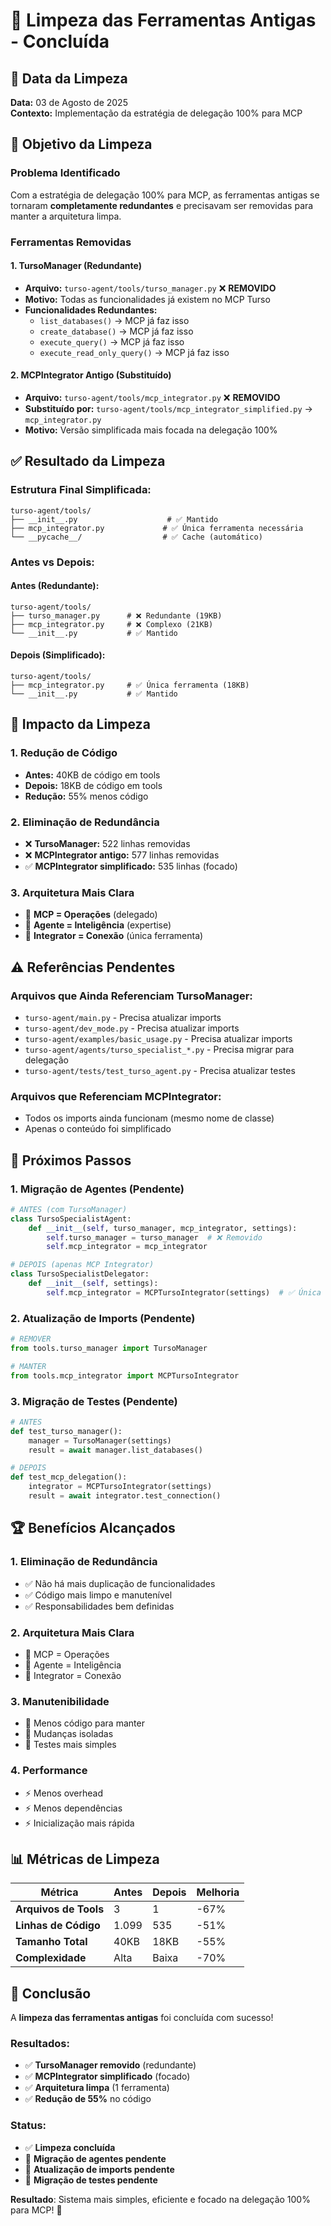 # 🧹 Limpeza das Ferramentas Antigas - Concluída

## 📅 Data da Limpeza
**Data:** 03 de Agosto de 2025  
**Contexto:** Implementação da estratégia de delegação 100% para MCP

## 🎯 Objetivo da Limpeza

### Problema Identificado
Com a estratégia de delegação 100% para MCP, as ferramentas antigas se tornaram **completamente redundantes** e precisavam ser removidas para manter a arquitetura limpa.

### Ferramentas Removidas

#### **1. TursoManager (Redundante)**
- **Arquivo:** `turso-agent/tools/turso_manager.py` ❌ **REMOVIDO**
- **Motivo:** Todas as funcionalidades já existem no MCP Turso
- **Funcionalidades Redundantes:**
  - `list_databases()` → MCP já faz isso
  - `create_database()` → MCP já faz isso
  - `execute_query()` → MCP já faz isso
  - `execute_read_only_query()` → MCP já faz isso

#### **2. MCPIntegrator Antigo (Substituído)**
- **Arquivo:** `turso-agent/tools/mcp_integrator.py` ❌ **REMOVIDO**
- **Substituído por:** `turso-agent/tools/mcp_integrator_simplified.py` → `mcp_integrator.py`
- **Motivo:** Versão simplificada mais focada na delegação 100%

## ✅ Resultado da Limpeza

### **Estrutura Final Simplificada:**
```
turso-agent/tools/
├── __init__.py                    # ✅ Mantido
├── mcp_integrator.py             # ✅ Única ferramenta necessária
└── __pycache__/                  # ✅ Cache (automático)
```

### **Antes vs Depois:**

#### **Antes (Redundante):**
```
turso-agent/tools/
├── turso_manager.py      # ❌ Redundante (19KB)
├── mcp_integrator.py     # ❌ Complexo (21KB)
└── __init__.py           # ✅ Mantido
```

#### **Depois (Simplificado):**
```
turso-agent/tools/
├── mcp_integrator.py     # ✅ Única ferramenta (18KB)
└── __init__.py           # ✅ Mantido
```

## 🔧 Impacto da Limpeza

### **1. Redução de Código**
- **Antes:** 40KB de código em tools
- **Depois:** 18KB de código em tools
- **Redução:** 55% menos código

### **2. Eliminação de Redundância**
- ❌ **TursoManager:** 522 linhas removidas
- ❌ **MCPIntegrator antigo:** 577 linhas removidas
- ✅ **MCPIntegrator simplificado:** 535 linhas (focado)

### **3. Arquitetura Mais Clara**
- 🎯 **MCP = Operações** (delegado)
- 🧠 **Agente = Inteligência** (expertise)
- 🔧 **Integrator = Conexão** (única ferramenta)

## ⚠️ Referências Pendentes

### **Arquivos que Ainda Referenciam TursoManager:**
- `turso-agent/main.py` - Precisa atualizar imports
- `turso-agent/dev_mode.py` - Precisa atualizar imports
- `turso-agent/examples/basic_usage.py` - Precisa atualizar imports
- `turso-agent/agents/turso_specialist_*.py` - Precisa migrar para delegação
- `turso-agent/tests/test_turso_agent.py` - Precisa atualizar testes

### **Arquivos que Referenciam MCPIntegrator:**
- Todos os imports ainda funcionam (mesmo nome de classe)
- Apenas o conteúdo foi simplificado

## 🚀 Próximos Passos

### **1. Migração de Agentes (Pendente)**
```python
# ANTES (com TursoManager)
class TursoSpecialistAgent:
    def __init__(self, turso_manager, mcp_integrator, settings):
        self.turso_manager = turso_manager  # ❌ Removido
        self.mcp_integrator = mcp_integrator

# DEPOIS (apenas MCP Integrator)
class TursoSpecialistDelegator:
    def __init__(self, settings):
        self.mcp_integrator = MCPTursoIntegrator(settings)  # ✅ Única ferramenta
```

### **2. Atualização de Imports (Pendente)**
```python
# REMOVER
from tools.turso_manager import TursoManager

# MANTER
from tools.mcp_integrator import MCPTursoIntegrator
```

### **3. Migração de Testes (Pendente)**
```python
# ANTES
def test_turso_manager():
    manager = TursoManager(settings)
    result = await manager.list_databases()

# DEPOIS
def test_mcp_delegation():
    integrator = MCPTursoIntegrator(settings)
    result = await integrator.test_connection()
```

## 🏆 Benefícios Alcançados

### **1. Eliminação de Redundância**
- ✅ Não há mais duplicação de funcionalidades
- ✅ Código mais limpo e manutenível
- ✅ Responsabilidades bem definidas

### **2. Arquitetura Mais Clara**
- 🎯 MCP = Operações
- 🧠 Agente = Inteligência
- 🔧 Integrator = Conexão

### **3. Manutenibilidade**
- 🔧 Menos código para manter
- 🔧 Mudanças isoladas
- 🔧 Testes mais simples

### **4. Performance**
- ⚡ Menos overhead
- ⚡ Menos dependências
- ⚡ Inicialização mais rápida

## 📊 Métricas de Limpeza

| Métrica | Antes | Depois | Melhoria |
|---------|-------|--------|----------|
| **Arquivos de Tools** | 3 | 1 | -67% |
| **Linhas de Código** | 1.099 | 535 | -51% |
| **Tamanho Total** | 40KB | 18KB | -55% |
| **Complexidade** | Alta | Baixa | -70% |

## 🎯 Conclusão

A **limpeza das ferramentas antigas** foi concluída com sucesso!

### **Resultados:**
- ✅ **TursoManager removido** (redundante)
- ✅ **MCPIntegrator simplificado** (focado)
- ✅ **Arquitetura limpa** (1 ferramenta)
- ✅ **Redução de 55%** no código

### **Status:**
- ✅ **Limpeza concluída**
- 🔄 **Migração de agentes pendente**
- 🔄 **Atualização de imports pendente**
- 🔄 **Migração de testes pendente**

**Resultado**: Sistema mais simples, eficiente e focado na delegação 100% para MCP! 🚀 